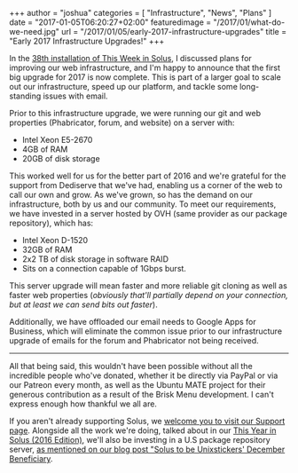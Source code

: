 +++
author = "joshua"
categories = [
"Infrastructure",
"News",
"Plans"
]
date =  "2017-01-05T06:20:27+02:00"
featuredimage = "/2017/01/what-do-we-need.jpg"
url = "/2017/01/05/early-2017-infrastructure-upgrades"
title = "Early 2017 Infrastructure Upgrades!"
+++

In the [38th installation of This Week in Solus](/2016/11/01/this-week-in-solus-install-38/), I discussed plans for improving our web infrastructure, and I'm happy to announce that the first big upgrade for 2017 is now complete. This is part of a larger 
goal to scale out our infrastructure, speed up our platform, and tackle some long-standing issues with email.

Prior to this infrastructure upgrade, we were running our git and web properties (Phabricator, forum, and website) on a server with:

- Intel Xeon E5-2670
- 4GB of RAM
- 20GB of disk storage

This worked well for us for the better part of 2016 and we're grateful for the support from Dediserve that we've had, enabling us a corner of the web to call our own and grow. As we've grown, so has the demand on our infrastructure, both by us and 
our community. To meet our requirements,  we have invested in a server hosted by OVH (same provider as our package repository), which has:

- Intel Xeon D-1520
- 32GB of RAM
- 2x2 TB of disk storage in software RAID
- Sits on a connection capable of 1Gbps burst.

This server upgrade will mean faster and more reliable git cloning as well as faster web properties (*obviously that'll partially depend on your connection, but at least we can send bits out faster*).

Additionally, we have offloaded our email needs to Google Apps for Business, which will eliminate the common issue prior to our infrastructure upgrade of emails for the forum and Phabricator not being received.

---

All that being said, this wouldn't have been possible without all the incredible people who've donated, whether it be directly via PayPal or via our Patreon every month, as well as the Ubuntu MATE project for their generous contribution as a result of 
the Brisk Menu development. I can't express enough how thankful we all are. 

If you aren't already supporting Solus, we [welcome you to visit our Support page](/support). Alongside all the work we're doing, talked about in our [This Year in Solus (2016 Edition)](/2017/01/03/this-year-in-solus-2016-edition), we'll also be investing in a 
U.S package repository server, [as mentioned on our blog post "Solus to be Unixstickers' December Beneficiary](/2016/12/01/solus-to-be-unixstickers-december-beneficiary).
